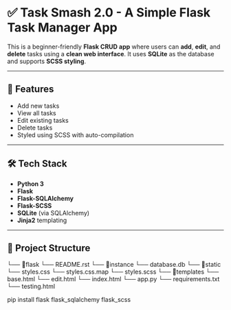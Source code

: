 # ✅ Task Smash 2.0 - A Simple Flask Task Manager App

This is a beginner-friendly **Flask CRUD app** where users can **add**, **edit**, and **delete** tasks using a **clean web interface**. It uses **SQLite** as the database and supports **SCSS styling**.

---

## 🚀 Features

- Add new tasks
- View all tasks
- Edit existing tasks
- Delete tasks
- Styled using SCSS with auto-compilation

---

## 🛠️ Tech Stack

- **Python 3**
- **Flask**
- **Flask-SQLAlchemy**
- **Flask-SCSS**
- **SQLite** (via SQLAlchemy)
- **Jinja2** templating

---

## 📁 Project Structure
└── 📁flask
        └── README.rst
    └── 📁instance
        └── database.db
    └── 📁static
        └── styles.css
        └── styles.css.map
        └── styles.scss
    └── 📁templates
        └── base.html
        └── edit.html
        └── index.html
    └── app.py
    └── requirements.txt
    └── testing.html


pip install flask flask_sqlalchemy flask_scss

